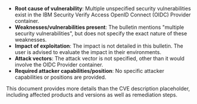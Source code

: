 - **Root cause of vulnerability**: Multiple unspecified security vulnerabilities exist in the IBM Security Verify Access OpenID Connect (OIDC) Provider container.
- **Weaknesses/vulnerabilities present**: The bulletin mentions "multiple security vulnerabilities", but does not specify the exact nature of these weaknesses.
- **Impact of exploitation**: The impact is not detailed in this bulletin. The user is advised to evaluate the impact in their environments.
- **Attack vectors**: The attack vector is not specified, other than it would involve the OIDC Provider container.
- **Required attacker capabilities/position**: No specific attacker capabilities or positions are provided.

This document provides more details than the CVE description placeholder, including affected products and versions as well as remediation steps.